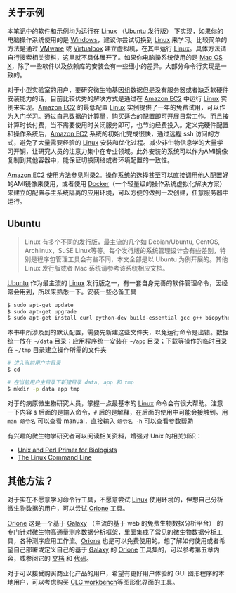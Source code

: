 ## 关于示例

本笔记中的软件和示例均为运行在 [Linux][] （[Ubuntu][] 发行版） 下实现，如果你的电脑操作系统使用的是 [Windows]()，建议你尝试切换到 [Linux][] 来学习。比较简单的方法是通过 [VMware](http://www.vmware.com/) 或 [Virtualbox](https://www.virtualbox.org/) 建立虚拟机，在其中运行 [Linux][]。具体方法请自行搜索相关资料，这里就不具体展开了。如果你电脑操系统使用的是 [Mac OS X](https://www.apple.com/osx/)，除了一些软件以及依赖库的安装会有一些细小的差异。大部分命令行实现是一致的。

对于小型实验室的用户，要研究微生物基因组数据但是没有服务器或者缺乏软硬件安装能力的话，目前比较优秀的解决方式是通过在 [Amazon EC2][] 中运行 [Linux][] 实例来实现。[Amazon EC2][] 的最低配置 [Linux][] 实例提供了一年的免费试用，可以作为入门学习。通过自己数据的计算量，购买适合的配置即可开展日常工作。而且按计算时长付费，当不需要使用时关闭服务即可，也节约经费投入。定义完硬件配置和操作系统后，[Amazon EC2][] 系统的初始化完成很快，通过远程 ssh 访问的方式，避免了大量需要经验的 [Linux][] 安装和优化过程。减少非生物信息学的大量学习开销，让研究人员的注意力集中在专业领域。此外安装的系统可以作为AMI镜像复制到其他容器中，能保证切换网络或者环境配置的一致性。

[Amazon EC2][] 使用方法参见附录2。操作系统的选择甚至可以直接调用他人配置好的AMI镜像来使用，或者使用 [Docker][]（一个轻量级的操作系统虚拟化解决方案）来建立的配置与主系统隔离的应用环境，可以方便的做到一次创建，任意服务器中运行。

## Ubuntu

>Linux 有多个不同的发行版，最主流的几个如 Debian/Ubuntu, CentOS, Archlinux，SuSE Linux等等。每个发行版的系统管理设计会有些差别，特别是程序包管理工具会有些不同，本文全部是以 Ubuntu 为例开展的。其他 Linux 发行版或者 Mac 系统请参考该系统相应文档。

[Ubuntu][] 作为最主流的 [Linux][] 发行版之一，有一套自身完善的软件管理命令，因经常会用到，所以来熟悉一下。安装一些必备工具

```bash
$ sudo apt-get update
$ sudo apt-get upgrade
$ sudo apt-get install curl python-dev build-essential gcc g++ biopython bioperl libbz2-dev
```

本书中所涉及到的默认配置，需要先新建这些文件夹，以免运行命令是出错。数据统一放在 `~/data` 目录；应用程序统一安装在 `~/app` 目录；下载等操作的临时目录在 `~/tmp` 目录建立操作所需的文件夹

```bash
# 进入当前用户主目录
$ cd

# 在当前用户主目录下新建目录 data, app 和 tmp
$ mkdir -p data app tmp
```

对于的病原微生物研究人员，掌握一点最基本的 [Linux][] 命令会有很大帮助。注意一下内容 `$` 后面的是输入命令，`#` 后的是解释，在后面的使用中可能会接触到。用 `man 命令名` 可以查看 manual，直接输入 `命令名 -h` 可以查看参数帮助

有兴趣的微生物学研究者可以阅读相关资料，增强对 Unix 的相关知识：

 * [Unix and Perl Primer for Biologists](http://korflab.ucdavis.edu/Unix_and_Perl/current.html)
 * [The Linux Command Line](http://billie66.github.io/TLCL/book/zh/)

[Ubuntu]: http://www.ubuntu.com/ "Ubuntu"
[Linux]: http://www.linux.com/ "Linux"






## 其他方法？

对于实在不愿意学习命令行工具，不愿意尝试 [Linux][] 使用环境的，但想自己分析微生物数据的用户，可以尝试 [Orione][] 工具。

[Orione][] 这是一个基于 [Galaxy][] （主流的基于 web 的免费生物数据分析平台） 的专门针对微生物高通量测序数据分析框架，里面集成了常见的微生物数据分析工具，各种测序应用工作流。[Orione][] 也是可以免费使用的。想了解如何使用或者希望自己部署或定义自己的基于 [Galaxy][] 的 [Orione][] 工具集的，可以参考第五章内容，或参阅它的 [文档](http://orione-documentation.readthedocs.org/) 和 [代码](https://bitbucket.org/crs4/orione-tools)。

对于可以接受购买商业化产品的用户，希望有更好用户体验的 GUI 图形程序的本地用户，可以考虑购买 [CLC workbench](http://www.clcbio.com/products/clc-genomics-workbench/)等图形化界面的工具。

[Linux]: http://www.linux.com/ "Linux"
[Illumina]: http://www.illumina.com/ "Illumina"
[MiSeq]: http://www.illumina.com/search.ilmn?search=MiSeq&Pg=1&ilmn_search_btn.x=1 "MiSeq"
[gitbook]: http://www.gitbook.io/ "Git Book"
[Open Source]: http://opensource.org/ "开源思想"
[Linux]: http://www.linux.com/ "Linux"
[Ubuntu]: http://www.ubuntu.com/ "Ubuntu"
[Amazon EC2]: http://aws.amazon.com/cn/ec2/ "Amazon EC2 Service"
[Orione]: http://orione.crs4.it/ "A framework for microbiology ngs data analysis"
[Galaxy]: http://galaxyproject.org/ "Galaxy is an open, web-based platform for data intensive biomedical research"
[docker]: http://www.docker.io "Docker"
[Windows]: http://windows.microsoft.com "Microsoft"
